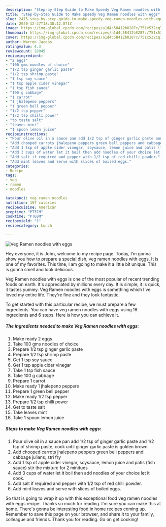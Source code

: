 ```yaml
---
description: "Step-by-Step Guide to Make Speedy Veg Ramen noodles with eggs"
title: "Step-by-Step Guide to Make Speedy Veg Ramen noodles with eggs"
slug: 2475-step-by-step-guide-to-make-speedy-veg-ramen-noodles-with-eggs
date: 2020-12-27T18:38:12.871Z
image: https://img-global.cpcdn.com/recipes/a1d4c58412b8287c/751x532cq70/veg-ramen-noodles-with-eggs-recipe-main-photo.jpg
thumbnail: https://img-global.cpcdn.com/recipes/a1d4c58412b8287c/751x532cq70/veg-ramen-noodles-with-eggs-recipe-main-photo.jpg
cover: https://img-global.cpcdn.com/recipes/a1d4c58412b8287c/751x532cq70/veg-ramen-noodles-with-eggs-recipe-main-photo.jpg
author: Warren Jacobs
ratingvalue: 4.3
reviewcount: 28045
recipeingredient:
- "2 eggs"
- "100 gms noodles of choice"
- "1/2 tsp ginger garlic paste"
- "1/2 tsp shrimp paste"
- "1 tsp soy sauce"
- "1 tsp apple cider vinegar"
- "1 tsp fish sauce"
- "100 g cabbage"
- "1 carrot"
- "1 jhalepeno peppers"
- "1 green bell pepper"
- "1/2 tsp pepper"
- "1/2 tsp chilli power"
- "to taste salt"
- "leaves mint"
- "1 spoon lemon juice"
recipeinstructions:
- "Pour olive oil in a sauce pan add 1/2 tsp of ginger garlic paste and 1/2 tsp of shrimp paste; cook until ginger garlic paste is golden brown"
- "Add chooped carrots jhalepeno peppers green bell peppers and cabbage julians; stri fry"
- "Add 1 tsp of apple cider vinegar, soysauce, lemon juice and patis (fish sauce) stir the mixture for 2 minitues"
- "Add 3 cups of water let it boil then add noodles of your choice let it cook."
- "Add salt if required and pepper with 1/2 tsp of red chilli powder."
- "Add mint leaves and serve with slices of boiled eggs."
categories:
- Recipe
tags:
- veg
- ramen
- noodles

katakunci: veg ramen noodles 
nutrition: 197 calories
recipecuisine: American
preptime: "PT37M"
cooktime: "PT60M"
recipeyield: "1"
recipecategory: Lunch

---
```



![Veg Ramen noodles with eggs](https://img-global.cpcdn.com/recipes/a1d4c58412b8287c/751x532cq70/veg-ramen-noodles-with-eggs-recipe-main-photo.jpg)

Hey everyone, it is John, welcome to my recipe page. Today, I'm gonna show you how to prepare a special dish, veg ramen noodles with eggs. It is one of my favorites. This time, I am going to make it a little bit unique. This is gonna smell and look delicious.



Veg Ramen noodles with eggs is one of the most popular of recent trending foods on earth. It's appreciated by millions every day. It is simple, it is quick, it tastes yummy. Veg Ramen noodles with eggs is something which I've loved my entire life. They're fine and they look fantastic.


To get started with this particular recipe, we must prepare a few ingredients. You can have veg ramen noodles with eggs using 16 ingredients and 6 steps. Here is how you can achieve it.

<!--inarticleads1-->

##### The ingredients needed to make Veg Ramen noodles with eggs:

1. Make ready 2 eggs
1. Take 100 gms noodles of choice
1. Prepare 1/2 tsp ginger garlic paste
1. Prepare 1/2 tsp shrimp paste
1. Get 1 tsp soy sauce
1. Get 1 tsp apple cider vinegar
1. Take 1 tsp fish sauce
1. Take 100 g cabbage
1. Prepare 1 carrot
1. Make ready 1 jhalepeno peppers
1. Prepare 1 green bell pepper
1. Make ready 1/2 tsp pepper
1. Prepare 1/2 tsp chilli power
1. Get to taste salt
1. Take leaves mint
1. Take 1 spoon lemon juice




<!--inarticleads2-->

##### Steps to make Veg Ramen noodles with eggs:

1. Pour olive oil in a sauce pan add 1/2 tsp of ginger garlic paste and 1/2 tsp of shrimp paste; cook until ginger garlic paste is golden brown
1. Add chooped carrots jhalepeno peppers green bell peppers and cabbage julians; stri fry
1. Add 1 tsp of apple cider vinegar, soysauce, lemon juice and patis (fish sauce) stir the mixture for 2 minitues
1. Add 3 cups of water let it boil then add noodles of your choice let it cook.
1. Add salt if required and pepper with 1/2 tsp of red chilli powder.
1. Add mint leaves and serve with slices of boiled eggs.




So that is going to wrap it up with this exceptional food veg ramen noodles with eggs recipe. Thanks so much for reading. I'm sure you can make this at home. There's gonna be interesting food in home recipes coming up. Remember to save this page on your browser, and share it to your family, colleague and friends. Thank you for reading. Go on get cooking!
